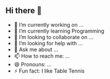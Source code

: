 ## Hi there 👋

- 🔭 I’m currently working on ...
- 🌱 I’m currently learning Programming
- 👯 I’m looking to collaborate on ...
- 🤔 I’m looking for help with ...
- 💬 Ask me about ...
- 📫 How to reach me: ...
- 😄 Pronouns: ...
- ⚡ Fun fact: I like Table Tennis



<!--
**Mikail7908/Mikail7908** is a ✨ _special_ ✨ repository because its `README.md` (this file) appears on your GitHub profile.

Here are some ideas to get you started:


